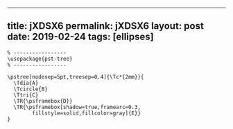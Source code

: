 ---
 title: jXDSX6
 permalink: jXDSX6
 layout: post
 date: 2019-02-24
 tags: [ellipses]
 ---

```latex% Dans le préambule
% -----------------
\usepackage{pst-tree}
% -----------------

\pstree[nodesep=5pt,treesep=0.4]{\Tc*{2mm}}{
  \Tdia{A}
  \Tcircle{B}
  \Ttri{C}
  \TR{\psframebox{D}}
  \TR{\psframebox[shadow=true,framearc=0.3,
        fillstyle=solid,fillcolor=gray]{E}}
}
```